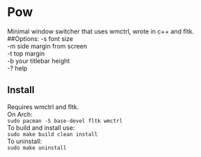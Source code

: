 # Pow
Minimal window switcher that uses wmctrl, wrote in c++ and fltk.
##Options:
-s	font size  
-m	side margin from screen  
-t	top margin  
-b	your titlebar height  
-?  help
## Install
Requires wmctrl and fltk.  
On Arch:  
`sudo pacman -S base-devel fltk wmctrl`  
To build and install use:  
`sudo make build clean install`  
To uninstall:  
`sudo make uninstall`  
